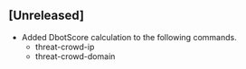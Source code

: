 ## [Unreleased]

 - Added DbotScore calculation to the following commands.
   - threat-crowd-ip
   - threat-crowd-domain
 
